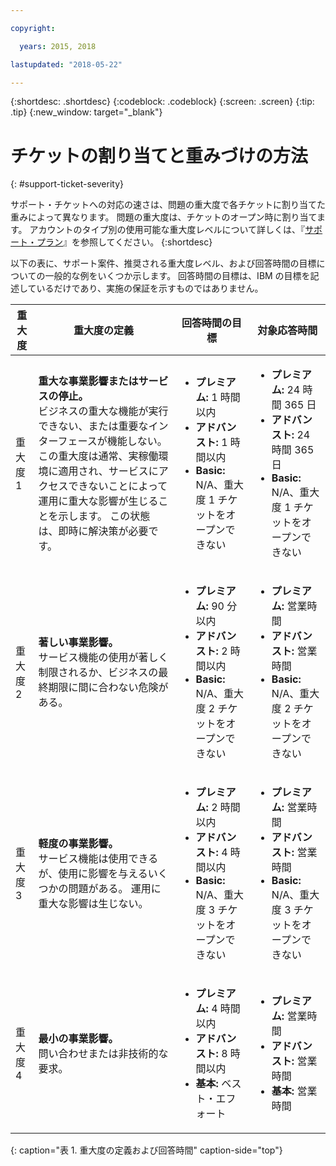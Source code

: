 ```yaml
---

copyright:

  years: 2015, 2018

lastupdated: "2018-05-22"

---
```



{:shortdesc: .shortdesc}
{:codeblock: .codeblock}
{:screen: .screen}
{:tip: .tip}
{:new_window: target="_blank"}


# チケットの割り当てと重みづけの方法
{: #support-ticket-severity}

サポート・チケットへの対応の速さは、問題の重大度で各チケットに割り当てた重みによって異なります。 問題の重大度は、チケットのオープン時に割り当てます。 アカウントのタイプ別の使用可能な重大度レベルについて詳しくは、『[サポート・プラン](/docs/get-support/index.html)』を参照してください。
{:shortdesc}

以下の表に、サポート案件、推奨される重大度レベル、および回答時間の目標についての一般的な例をいくつか示します。 回答時間の目標は、IBM の目標を記述しているだけであり、実施の保証を示すものではありません。

重大度 | 重大度の定義 | 回答時間の目標 | 対象応答時間
------|-------- | --- | --- |
重大度 1 | <strong>重大な事業影響またはサービスの停止。</strong> <br> ビジネスの重大な機能が実行できない、または重要なインターフェースが機能しない。 この重大度は通常、実稼働環境に適用され、サービスにアクセスできないことによって運用に重大な影響が生じることを示します。 この状態は、即時に解決策が必要です。 | <ul><li><strong>プレミアム:</strong> 1 時間以内</li><li><strong>アドバンスト:</strong> 1 時間以内</li><li><strong>Basic:</strong> N/A、重大度 1 チケットをオープンできない</li></ul> | <ul><li><strong>プレミアム:</strong> 24 時間 365 日</li><li><strong>アドバンスト:</strong> 24 時間 365 日</li><li><strong>Basic:</strong> N/A、重大度 1 チケットをオープンできない</li></ul> 			   
重大度 2 | <strong>著しい事業影響。</strong> <br> サービス機能の使用が著しく制限されるか、ビジネスの最終期限に間に合わない危険がある。 | <ul><li><strong>プレミアム:</strong> 90 分以内 </li><li><strong>アドバンスト:</strong> 2 時間以内</li><li><strong>Basic:</strong> N/A、重大度 2 チケットをオープンできない</li></ul> | <ul><li><strong>プレミアム:</strong> 営業時間 </li><li><strong>アドバンスト:</strong> 営業時間 </li><li><strong>Basic:</strong> N/A、重大度 2 チケットをオープンできない</li></ul>
重大度 3 | <strong>軽度の事業影響。</strong> <br> サービス機能は使用できるが、使用に影響を与えるいくつかの問題がある。 運用に重大な影響は生じない。 | <ul><li><strong>プレミアム:</strong> 2 時間以内</li><li><strong>アドバンスト:</strong> 4 時間以内</li><li><strong>Basic:</strong> N/A、重大度 3 チケットをオープンできない</li></ul> | <ul><li><strong>プレミアム:</strong> 営業時間 </li><li><strong>アドバンスト:</strong> 営業時間 </li><li><strong>Basic:</strong> N/A、重大度 3 チケットをオープンできない</li></ul>
重大度 4 | <strong>最小の事業影響。</strong> <br> 問い合わせまたは非技術的な要求。 | <ul><li><strong>プレミアム:</strong> 4 時間以内</li><li><strong>アドバンスト:</strong> 8 時間以内</li><li><strong>基本:</strong> ベスト・エフォート</li></ul> | <ul><li><strong>プレミアム:</strong> 営業時間 </li><li><strong>アドバンスト:</strong> 営業時間 </li><li><strong>基本:</strong> 営業時間</li></ul>
{: caption="表 1. 重大度の定義および回答時間" caption-side="top"}
